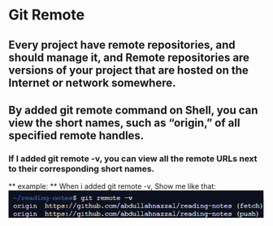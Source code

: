 # Git Remote

## Every project have remote repositories, and should  manage it, and Remote repositories are versions of your project that are hosted on the Internet or network somewhere.

## By added git remote command on Shell, you can view the short names, such as “origin,” of all specified remote handles.

### If I added git remote -v, you can view all the remote URLs next to their corresponding short names.

** example: **
When i added git remote -v, Show me like that:
![Remote](remote.PNG)

